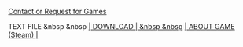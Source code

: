 [Contact or Request for Games](mailto:crunchyb34ans@protonmail.com) 

TEXT FILE &nbsp &nbsp <a href="https://minhaskamal.github.io/DownGit/#/home?url=https://github.com/crunchybeans990/Cracked-Games-Centre/tree/gh-pages/files/text.txt" target="_blank"> | DOWNLOAD | &nbsp &nbsp</a> <a href="google.com" target="_blank"> | ABOUT GAME (Steam) | </a>
